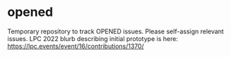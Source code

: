 # opened
Temporary repository to track OPENED issues. Please self-assign relevant issues. 
LPC 2022 blurb describing initial prototype is here: https://lpc.events/event/16/contributions/1370/
